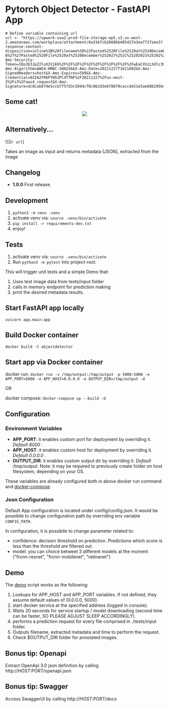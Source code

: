 # Pytorch Object Detector - FastAPI App

```{r, echo=FALSE}
# Define variable containing url
url <- "https://upwork-usw2-prod-file-storage-wp5.s3.us-west-2.amazonaws.com/workplace/attachment/8a316fcb2668bb405427e3eaff27aee3?response-content-disposition=inline%3B%20filename%3D%22Pasted%2520File%2520at%2520December%252027%252C%25202021%25202%253A39%2520PM.png%22%3B%20filename%2A%3Dutf-8%27%27Pasted%2520File%2520at%2520December%252027%252C%25202021%25202%253A39%2520PM.png&X-Amz-Security-Token=IQoJb3JpZ2luX2VjEK%2F%2F%2F%2F%2F%2F%2F%2F%2F%2F%2FwEaCXVzLXdlc3QtMiJGMEQCICBI4ZmlONKWs4KGkIj887mXk7CD0kM2LDq%2Bs2kf%2BgjdAiBcmMrknXorASjHt%2F%2Ft4vuXyZ8wvyrYrI%2Be4DlM2MwZgyrWBAin%2F%2F%2F%2F%2F%2F%2F%2F%2F%2F8BEAAaDDczOTkzOTE3MzgxOSIMzf4iyXsBqAwjRCZgKqoELbq34OhIxtvtRV8iPv90J7qQcv82o1FRLLx2rpy14O10RXP9%2BlXK5lRtxxf1S1KPhO684Dfb%2Bfa1D3o5q1eTgivlO5SggQVHrZ%2Fsck%2FDGe7cbFyueAZJKO%2FNevsWIMg6P4dPCAYQu1ab1i2WqQGSYV%2BCYZYVuXaDhSCkx%2Bp%2FjDBqKzBswEzodrg0NA4nq3C1forKkEyTglhySIYZ1I6HPz532l6S7pj39nzvq0JtWmshA%2FKQFKq90bV5KctzRiO%2BqsFkOMVrKgOyxB%2FHo4cVWShZJGHvlxbvSDgRM2wNWfAMAG4DJtCFYoLig4%2F702HkssFRiQU%2FN43tS4JVHcZIRgezgITz7ypeAzHBjCBDjQLpDEa8o%2F83pldA93pqFqczVxi22KuwY6pn7oe%2BjyjLAc1Z95UzocOPr5Y6%2FFLqaacbRkYlJNjKkf9JCvlcdrb1PIQSwbgN86Uwi0UkaqkZsR4AVM0BJHlPtpTVt9KGc4OQow%2BP4nlI%2FK6N%2Bdmpfj9LJ7BOdyRawqYEYTtKFTh8F0sTaG4fFm2D2qqjKDMg5tEHEOE8YBcT0hYyRYbdLtatbjP4jPyH9WVGqnAowgRdXheaPBcYSe4FHzgTfXARmyqmv2us22YbtJkOffzjtGq3nPNyhhpLAVikyTkgv%2FYCA3D1a%2BWshJaxgbfqmBdvI9waoKpBt5aPy9KTVPFC%2FEwkMSefslaE%2BmF5POrtpAIYHclni0HjhwMb6FYw7JenjgY6qAExANJxFf21sl%2FKyHxk5tB6lUKKunaSu6gkRZw4BoDkMiOGCQ8SQgGxXVqhwuF9MVn0FYGkdf3oaLb1l93WQMDA0h58V%2FcyDV%2BjCNmOvOUWJ1qUzmtV%2BuYwNsXyc92BcLdLEef3qNiQyCyHJ3Twfdwk24pzztmvFJbIcPIYQgP0vhki6J8mi5EX9VSG2OJ25UqoTxVut4L1dj7piN1U5roNJ12Q9gY0C7k%3D&X-Amz-Algorithm=AWS4-HMAC-SHA256&X-Amz-Date=20211227T162108Z&X-Amz-SignedHeaders=host&X-Amz-Expires=599&X-Amz-Credential=ASIA2YR6PYW52PC4TTNF%2F20211227%2Fus-west-2%2Fs3%2Faws4_request&X-Amz-Signature=dc8cab074e5ccb7f5fd3c5894cf0c062d3eb78870caccde51e5ae68629564e86"
```
## Some cat!
<center><img src="`r url`"></center>

## Alternatively...
![](`r url`)

Takes an image as input and returns metadata (JSON), extracted from the image

## Changelog
- <b>1.0.0</b> First release.

## Development

1. `python3 -m venv .venv`
2. activate venv via: `source .venv/bin/activate`
3. `pip install -r requirements-dev.txt`
4. enjoy!

## Tests
1. activate venv via: `source .venv/bin/activate`
2. Run `python3 -m pytest` into project-root. 

This will trigger unit tests and a simple Demo that:
1. Uses test image data from tests/input folder
2. calls in memory endpoint for prediction making
3. print the desired metadata results.

## Start FastAPI app locally
`uvicorn app.main:app`

## Build Docker container
`docker build -t objectdetector`

## Start app via Docker container
docker run: `docker run -v /tmp/output:/tmp/output -p 5000:5000 -e APP_PORT=5000 -e APP_HOST=0.0.0.0 -e OUTPUT_DIR=/tmp/output -d`

OR

docker compose: `docker-compose up --build -d`

## Configuration

### Environment Variables

* <b>APP_PORT</b>: it enables custom port for deployment by overriding it. <i> Default 8000 </i>.
* <b>APP_HOST</b>: it enables custom host for deployment by overriding it. <i> Default 0.0.0.0 </i>.
* <b>OUTPUT_DIR</b>: it enables custom output dir by overriding it. <i> Default /tmp/output</i>.
  Note: it may be required to previously create folder on host filesystem, depending on your OS.

These variables are already configured both in above docker run command and [docker-compose](docker-compose.yml).

### Json Configuration

Default App configuration is located under config/config.json. It would be possibile to change configuration path by overriding env variable `CONFIG_PATH`.

In configuration, it is possibile to change parameter related to:
* confidence: decision threshold on prediction. Predictions which score is less than the threshold are filtered out.
* model: you can choice betweet 3 different models at the moment ("frcnn-resnet", "frcnn-mobilenet", "retinanet")

## Demo
The [demo](demo.sh) script works as the following:

1. Lookups for APP_HOST and APP_PORT variables. If not defined, they assume default values of (0.0.0.0, 5000).
2. start docker service at the specified address (logged in console).
3. Waits 20 seconds for service startup / model downloading (second time can be faster, SO PLEASE ADJUST SLEEP ACCORDINGLY).
4. performs a prediction request for every file comprised in ./tests/input folder.
5. Outputs filename, extracted metadata and time to perform the request.
6. Check $OUTPUT_DIR folder for annotated images.

## Bonus tip: Openapi
Extract OpenApi 3.0 json definition by calling http://$HOST:$PORT/openapi.json

## Bonus tip: Swagger
Access SwaggerUI by calling http://$HOST:$PORT/docs
